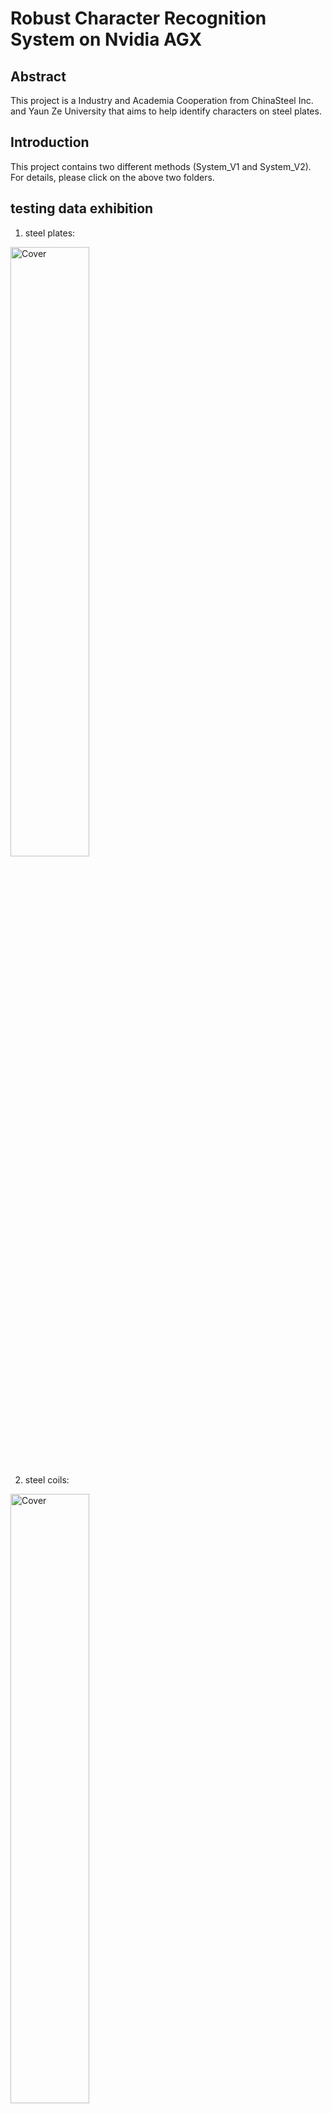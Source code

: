 # Robust Character Recognition System on Nvidia AGX

## Abstract
This project is a Industry and Academia Cooperation from ChinaSteel Inc. and Yaun Ze University that aims to help identify characters on steel plates.

## Introduction

This project contains two different methods (System_V1 and System_V2). For details, please click on the above two folders.

## testing data exhibition

1. steel plates:

<img src="https://user-images.githubusercontent.com/56544982/154430718-02d09bd1-63dd-4e2c-9477-befb945aa68c.png" alt="Cover" width="50%"/>

2. steel coils:

<img src="https://user-images.githubusercontent.com/56544982/154430938-994a7c87-5ea6-4c39-80fd-401f922628a5.png" alt="Cover" width="50%"/>

## Result
By comparing system version 1 and version 2:

1. testing steel plates:

<img src="https://user-images.githubusercontent.com/56544982/154429780-a433d19e-287e-46bc-b507-6eb2e394f553.png" alt="Cover" width="50%"/>

2. testing steel coils by transfer learning (measure its versatility):

<img src="https://user-images.githubusercontent.com/56544982/154430151-230d6636-efb3-4543-9f8b-e0dca736f860.png" alt="Cover" width="50%"/>

## Platform
1. edge computing device: Nvidia AGX
2. operating system: Linux
3. language: Python
4. environment: Pytorch for System_V1 and Tensorflow for System_V2

## Contributors
Really thanks to all of them!
- Supervisor: Professor Andrew Lin (andrewlin@g.yzu.edu.tw)
- Teammates: 李杰穎 (stephen9412@icloud.com), 陳子顥 (s1063715@mail.yzu.edu.tw), 翁薏淳 (JennaWeng0621@gmail.com)

## Reference
1. https://github.com/miemie2013/Pytorch-YOLOv4
2. https://github.com/clovaai/CRAFT-pytorch
